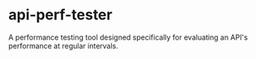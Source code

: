 # api-perf-tester
A performance testing tool designed specifically for evaluating an API's performance at regular intervals.
